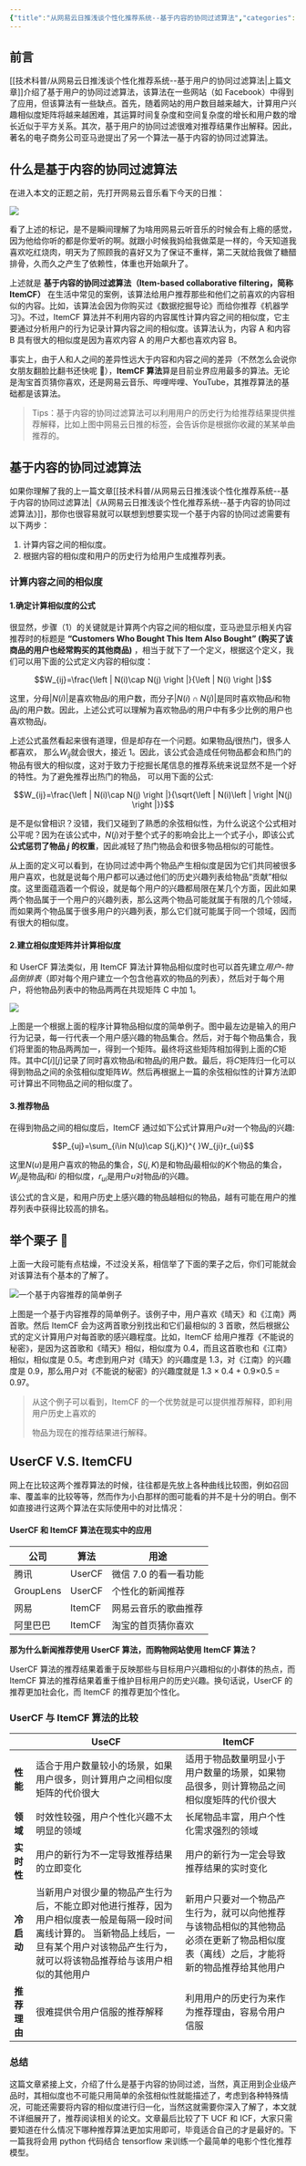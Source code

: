 ```yaml
---
{"title":"从网易云日推浅谈个性化推荐系统--基于内容的协同过滤算法","categories":["技术科普","推荐系统"],"tags":["个性化推荐","协同过滤"],"dg-publish":true,"permalink":"/技术科普/从网易云日推浅谈个性化推荐系统--基于内容的协同过滤算法/","dgPassFrontmatter":true}
---
```



## 前言

[[技术科普/从网易云日推浅谈个性化推荐系统--基于用户的协同过滤算法\|上篇文章]]介绍了基于用户的协同过滤算法，该算法在一些网站（如 Facebook）中得到了应用，但该算法有一些缺点。首先，随着网站的用户数目越来越大，计算用户兴趣相似度矩阵将越来越困难，其运算时间复杂度和空间复杂度的增长和用户数的增长近似于平方关系。其次，基于用户的协同过滤很难对推荐结果作出解释。因此，著名的电子商务公司亚马逊提出了另一个算法一基于内容的协同过滤算法。

## 什么是基于内容的协同过滤算法

在进入本文的正题之前，先打开网易云音乐看下今天的日推：

![](https://cdn.ytools.xyz/uPic/makZEp1240-20230114161714808.jpeg)

看了上述的标记，是不是瞬间理解了为啥用网易云听音乐的时候会有上瘾的感觉，因为他给你听的都是你爱听的啊。就跟小时候我妈给我做菜是一样的，今天知道我喜欢吃红烧肉，明天为了照顾我的喜好又为了保证不重样，第二天就给我做了糖醋排骨，久而久之产生了依赖性，体重也开始飙升了。

上述就是 **基于内容的协同过滤算法（Item-based collaborative filtering，简称 ItemCF）** 在生活中常见的案例，该算法给用户推荐那些和他们之前喜欢的内容相似的内容。比如，该算法会因为你购买过《数据挖掘导论》而给你推荐《机器学习》。不过，ItemCF 算法并不利用内容的内容属性计算内容之间的相似度，它主要通过分析用户的行为记录计算内容之间的相似度。该算法认为，内容 A 和内容 B 具有很大的相似度是因为喜欢内容 A 的用户大都也喜欢内容 B。

事实上，由于人和人之间的差异性远大于内容和内容之间的差异（不然怎么会说你女朋友翻脸比翻书还快呢 🙈），**ItemCF 算法**算是目前业界应用最多的算法。无论是淘宝首页猜你喜欢，还是网易云音乐、哔哩哔哩、YouTube，其推荐算法的基础都是该算法。

> Tips：基于内容的协同过滤算法可以利用用户的历史行为给推荐结果提供推荐解释，比如上图中网易云日推的标签，会告诉你是根据你收藏的某某单曲推荐的。

## 基于内容的协同过滤算法

如果你理解了我的上一篇文章[[技术科普/从网易云日推浅谈个性化推荐系统--基于内容的协同过滤算法\|《从网易云日推浅谈个性化推荐系统--基于内容的协同过滤算法》]]，那你也很容易就可以联想到想要实现一个基于内容的协同过滤需要有以下两步：

1. 计算内容之间的相似度。
2. 根据内容的相似度和用户的历史行为给用户生成推荐列表。

### 计算内容之间的相似度

#### 1.确定计算相似度的公式

很显然，步骤（1）的关键就是计算两个内容之间的相似度，亚马逊显示相关内容推荐时的标题是 **“Customers Who Bought This Item Also Bought” (购买了该商品的用户也经常购买的其他商品)** ，相当于就下了一个定义，根据这个定义，我们可以用下面的公式定义内容的相似度：

$$W_{ij}=\frac{\left | N(i)\cap N(j) \right |}{\left | N(i) \right |}$$

这里，分母$\left | N(i) \right |$是喜欢物品$i$的用户数，而分子$\left | N(i)\cap N(j) \right |$是同时喜欢物品$i$和物品$j$的用户数。因此，上述公式可以理解为喜欢物品$i$的用户中有多少比例的用户也喜欢物品$j$。

上述公式虽然看起来很有道理，但是却存在一个问题。如果物品$j$很热门，很多人都喜欢， 那么$W_{ij}$就会很大，接近 1。因此，该公式会造成任何物品都会和热门的物品有很大的相似度，这对于致力于挖掘长尾信息的推荐系统来说显然不是一个好的特性。为了避免推荐出热门的物品， 可以用下面的公式:

$$W_{ij}=\frac{\left | N(i)\cap N(j) \right |}{\sqrt{\left | N(i)\left |  \right |N(j) \right |}}$$

是不是似曾相识？没错，我们又碰到了熟悉的余弦相似性，为什么说这个公式相对公平呢？因为在该公式中，$N(j)$对于整个式子的影响会比上一个式子小，即该公式**公式惩罚了物品 $j$ 的权重**，因此减轻了热门物品会和很多物品相似的可能性。

从上面的定义可以看到，在协同过滤中两个物品产生相似度是因为它们共同被很多用户喜欢，也就是说每个用户都可以通过他们的历史兴趣列表给物品“贡献”相似度。这里面蕴涵着一个假设，就是每个用户的兴趣都局限在某几个方面，因此如果两个物品属于一个用户的兴趣列表，那么这两个物品可能就属于有限的几个领域，而如果两个物品属于很多用户的兴趣列表，那么它们就可能属于同一个领域，因而有很大的相似度。

#### 2.建立相似度矩阵并计算相似度

和 UserCF 算法类似，用 ItemCF 算法计算物品相似度时也可以首先建立*用户-物品倒排表*（即对每个用户建立一个包含他喜欢的物品的列表），然后对于每个用户，将他物品列表中的物品两两在共现矩阵 C 中加 1。

![](https://cdn.ytools.xyz/uPic/5VW7qxazy1x-ruw1b.jpg)

上图是一个根据上面的程序计算物品相似度的简单例子。图中最左边是输入的用户行为记录，每一行代表一个用户感兴趣的物品集合。然后，对于每个物品集合，我们将里面的物品两两加一，得到一个矩阵。最终将这些矩阵相加得到上面的$C$矩阵。其中$C[i][j]$记录了同时喜欢物品$i$和物品$j$的用户数。最后，将$C$矩阵归一化可以得到物品之间的余弦相似度矩阵$W$。然后再根据上一篇的余弦相似性的计算方法即可计算出不同物品之间的相似度了。

#### 3.推荐物品

在得到物品之间的相似度后，ItemCF 通过如下公式计算用户$u$对一个物品$j$的兴趣:

$$P_{uj}=\sum_{i\in N(u)\cap S(j,K)}^{ }W_{ji}r_{ui}$$

这里$N(u)$是用户喜欢的物品的集合，$S(j,K)$是和物品$j$最相似的$K$个物品的集合，$W_{ji}$是物品$j$和$i$
的相似度，$r_{ui}$是用户$u$对物品$i$的兴趣。

该公式的含义是，和用户历史上感兴趣的物品越相似的物品，越有可能在用户的推荐列表中获得比较高的排名。

## 举个栗子 🌰

上面一大段可能有点枯燥，不过没关系，相信举了下面的栗子之后，你们可能就会对该算法有个基本的了解了。

![一个基于内容推荐的简单例子](https://cdn.ytools.xyz/uPic/Q5rWog1240-20230114162440676.jpeg)

上图是一个基于内容推荐的简单例子。该例子中，用户喜欢《晴天》和《江南》两首歌。然后 ItemCF 会为这两首歌分别找出和它们最相似的 3 首歌，然后根据公式的定义计算用户对每首歌的感兴趣程度。比如，ItemCF 给用户推荐《不能说的秘密》，是因为这首歌和《晴天》相似，相似度为 0.4，而且这首歌也和《江南》相似，相似度是 0.5。考虑到用户对《晴天》的兴趣度是 1.3，对《江南》的兴趣度是 0.9，那么用户对《不能说的秘密》的兴趣度就是 1.3 × 0.4 + 0.9×0.5 = 0.97。

> 从这个例子可以看到，ItemCF 的一个优势就是可以提供推荐解释，即利用用户历史上喜欢的
>
> 物品为现在的推荐结果进行解释。

## UserCF V.S. ItemCFU

网上在比较这两个推荐算法的时候，往往都是先放上各种曲线比较图，例如召回率、覆盖率的比较等等，然而作为小白那样的图可能看的并不是十分的明白。倒不如直接进行这两个算法在实际使用中的对比情况：

#### UserCF 和 ItemCF 算法在现实中的应用

| 公司      | 算法   | 用途                  |
| --------- | ------ | --------------------- |
| 腾讯      | UserCF | 微信 7.0 的看一看功能 |
| GroupLens | UserCF | 个性化的新闻推荐      |
| 网易      | ItemCF | 网易云音乐的歌曲推荐  |
| 阿里巴巴  | ItemCF | 淘宝的首页猜你喜欢    |

**那为什么新闻推荐使用 UserCF 算法，而购物网站使用 ItemCF 算法？**

UserCF 算法的推荐结果着重于反映那些与目标用户兴趣相似的小群体的热点，而 ItemCF 算法的推荐结果着重于维护目标用户的历史兴趣。换句话说，UserCF 的推荐更加社会化，而 ItemCF 的推荐更加个性化。

### UserCF 与 ItemCF 算法的比较

|              | UseCF                                                                                                                                                                                             | ItemCF                                                                                                                                |
| ------------ | ------------------------------------------------------------------------------------------------------------------------------------------------------------------------------------------------- | ------------------------------------------------------------------------------------------------------------------------------------- |
| **性能**     | 适合于用户数量较小的场景，如果用户很多，则计算用户之间相似度矩阵的代价很大                                                                                                                        | 适用于物品数量明显小于用户数量的场景，如果物品很多，则计算物品之间相似度矩阵的代价很大                                                |
| **领域**     | 时效性较强，用户个性化兴趣不太明显的领域                                                                                                                                                          | 长尾物品丰富，用户个性化需求强烈的领域                                                                                                |
| **实时性**   | 用户的新行为不一定导致推荐结果的立即变化                                                                                                                                                          | 用户的新行为一定会导致推荐结果的实时变化                                                                                              |
| **冷启动**   | 当新用户对很少量的物品产生行为后，不能立即对他进行推荐，因为用户相似度表一般是每隔一段时间离线计算的。 当新物品上线后，一旦有某个用户对该物品产生行为，就可以将该物品推荐给与该用户相似的其他用户 | 新用户只要对一个物品产生行为，就可以向他推荐与该物品相似的其他物品 必须在更新了物品相似度表（离线）之后，才能将新的物品推荐给其他用户 |
| **推荐理由** | 很难提供令用户信服的推荐解释                                                                                                                                                                      | 利用用户的历史行为来作为推荐理由，容易令用户信服                                                                                      |

### 总结

这篇文章紧接上文，介绍了什么是基于内容的协同过滤，当然，真正用到企业级产品时，其相似度也不可能只用简单的余弦相似性就能描述了，考虑到各种特殊情况，可能还需要将内容的相似度进行归一化，当然这就需要你深入了解了，本文就不详细展开了，推荐阅读相关的论文。文章最后比较了下 UCF 和 ICF，大家只需要知道在什么情况下哪种推荐算法更加实用即可，毕竟适合自己的才是最好的。下一篇我将会用 python 代码结合 tensorflow 来训练一个最简单的电影个性化推荐模型。
